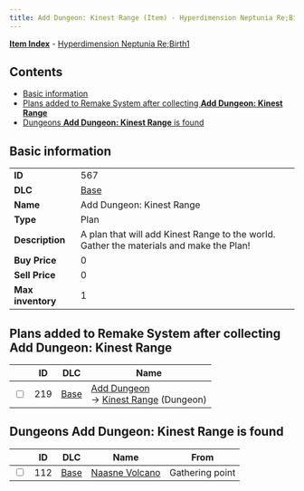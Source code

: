 ```yaml
---
title: Add Dungeon: Kinest Range (Item) - Hyperdimension Neptunia Re;Birth1
---
```


[**Item Index**](/neptunia/rb1/item/index.html) - [Hyperdimension Neptunia Re;Birth1](/neptunia/rb1)

## Contents

- [Basic information](#basic-information)
- [Plans added to Remake System after collecting **Add Dungeon: Kinest Range**](#plans-added-to-remake-system-after-collecting-add-dungeon-kinest-range)
- [Dungeons **Add Dungeon: Kinest Range** is found](#dungeons-add-dungeon-kinest-range-is-found)

## Basic information

|   |   |
| -- | -- |
| **ID** | 567 |
| **DLC** | [Base](/neptunia/rb1/dlc/1-base.html) |
| **Name** | Add Dungeon: Kinest Range |
| **Type** | Plan |
| **Description** | A plan that will add Kinest Range to the world. Gather the materials and make the Plan! |
| **Buy Price** | 0 |
| **Sell Price** | 0 |
| **Max inventory** | 1 |


## Plans added to Remake System after collecting **Add Dungeon: Kinest Range**

|    | ID | DLC | Name |
| -- | -- | --- | ---- |
| <input type="checkbox" id="rb1-remake-1-219" class="trackbox" /> | 219 | [Base](/neptunia/rb1/dlc/1-base.html) | [Add Dungeon](/neptunia/rb1/remake/1-219-add-dungeon.html)<br /> → [Kinest Range](/neptunia/rb1/dungeon/1-114-kinest-range.html) (Dungeon) |


## Dungeons **Add Dungeon: Kinest Range** is found

|    | ID | DLC | Name | From |
| -- | -- | --- | ---- | ---- |
| <input type="checkbox" id="rb1-dungeon-1-112" class="trackbox" /> | 112 | [Base](/neptunia/rb1/dlc/1-base.html) | [Naasne Volcano](/neptunia/rb1/dungeon/1-112-naasne-volcano.html) | Gathering point |
